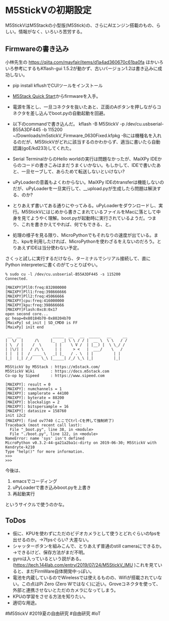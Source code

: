 # M5StickVの初期設定

M5StickVはM5Stackの小型版(M5Stick)の、さらにAIエンジン搭載のもの、らしい。情報がなく、いろいろ苦労する。



## Firmwareの書き込み

小林先生の https://qiita.com/mayfair/items/d1a4ad360670c61ba0fa ほかいろいろ参考にするもKflash-gui 1.5.2が動かず、古いバージョン1.2は書き込みに成功しない。




* pip install kflushでCUIツールをインストール
* [M5Stack Quick Start](https://docs.m5stack.com/#/en/quick_start/m5stickv/m5stickv_quick_start)からfirmwareを入手。
* 電源を落とし、一旦コネクタを抜いたあと、正面のAボタンを押しながらコネクタを差し込んでboot.pyの自動起動を回避。
* 以下のcommandで書き込んだ。
        kflash -B M5StickV  -p /dev/cu.usbserial-B55A3DF445 -b 115200 ~/Downloads/m5stickV_Firmware_0630Fixed.kfpkg 
       -Bには機種名を入れるのだが、M5StickVがどれに該当するのかわからず、適当に書いたら自動認識(goE/kd233)してくれた。

* Serial TerminalからのHello worldの実行は問題なかったが、MaiXPy IDEからのコードの書きこみはまだうまくいかない。もしかして、IDEで書いたあと、一旦セーブして、あらためて転送しないといけない?
* uPyLoaderの意義もよくわからない。MaiXPy IDEのtransferは機能しないのだが、uPyLoaderを一旦実行して、__upload.pyが生成したら問題は解決する、のか? 
* とりあえず書いてある通りにやってみる。uPyLoaderをダウンロードし、実行。M5StickVにはじめから書きこまれているファイルをMacに落として中身を見てようやく理解。boot.pyが起動時に実行されているようだ。つまり、これを書きかえてやれば、何でもできる、と。
* 処理の様子を見る限り、MicroPythonでもそれなりの速度が出ている。また、kpuを利用したければ、MicroPythonを使わざるをえないのだろう。とりあえずIDEは当分使わない予定。



さくっと試しに実行するだけなら、ターミナルでシリアル接続して、直にPython interpreterに書くのがてっとりばやい。

    % sudo cu -l /dev/cu.usbserial-B55A3DF445 -s 115200
    Connected.
    
    [MAIXPY]Pll0:freq:832000000
    [MAIXPY]Pll1:freq:398666666
    [MAIXPY]Pll2:freq:45066666
    [MAIXPY]cpu:freq:416000000
    [MAIXPY]kpu:freq:398666666
    [MAIXPY]Flash:0xc8:0x17
    open second core...
    gc heap=0x80184b70-0x80204b70
    [MaixPy] sd_init | SD_CMD0 is FF
    [MaixPy] init end
    
     __  __              _____  __   __  _____   __     __
    |  \/  |     /\     |_   _| \ \ / / |  __ \  \ \   / /
    | \  / |    /  \      | |    \ V /  | |__) |  \ \_/ /
    | |\/| |   / /\ \     | |     > <   |  ___/    \   /
    | |  | |  / ____ \   _| |_   / . \  | |         | |
    |_|  |_| /_/    \_\ |_____| /_/ \_\ |_|         |_|
    
    M5StickV by M5Stack : https://m5stack.com/
    M5StickV Wiki       : https://docs.m5stack.com
    Co-op by Sipeed     : https://www.sipeed.com
    
    [MAIXPY]: result = 0
    [MAIXPY]: numchannels = 1
    [MAIXPY]: samplerate = 44100
    [MAIXPY]: byterate = 88200
    [MAIXPY]: blockalign = 2
    [MAIXPY]: bitspersample = 16
    [MAIXPY]: datasize = 158760
    init i2c2
    [MAIXPY]: find ov7740 (ここでCtrl-Cを押して強制終了)
    Traceback (most recent call last):
      File "_boot.py", line 38, in <module>
      File "./boot.py", line 122, in <module>
    NameError: name 'sys' isn't defined
    MicroPython v0.3.2-44-ga21a2ba1c-dirty on 2019-06-30; M5StickV with Kendryte-k210
    Type "help()" for more information.
    >>> 
    >>> 
    

今後は、


1. emacsでコーディング
2. uPyLoaderで書き込みboot.pyを上書き
3. 再起動実行

というサイクルで使うのかな。



## ToDos


* 仮に、KPUを使わずにただのビデオカメラとして使うとどれぐらいのfpsを出せるのか。→7fpsぐらい? 大差ない。
* シャッターボタンを組みこんで、とりあえず普通のstill cameraにできるか。→できるけど、保存方法がまだ不明。
* gyroは入っているという説がある。(https://tech.144lab.com/entry/2019/07/24/M5StickV_IMU )これを見ていると、まだFirmWare自体開発中っぽい。
* 電池を内蔵しているのでWirelessでは使えるものの、Wifiが搭載されていない。この点はPi Zero (Zero Wではなく)に近い。Groveコネクタを使って、外部と連携させないとただのカメラになってしまう。
* KPUの学習をさせる方法を知りたい。
* 適切な用途。



#M5StickV #2019夏の自由研究  #自由研究 
#IoT



